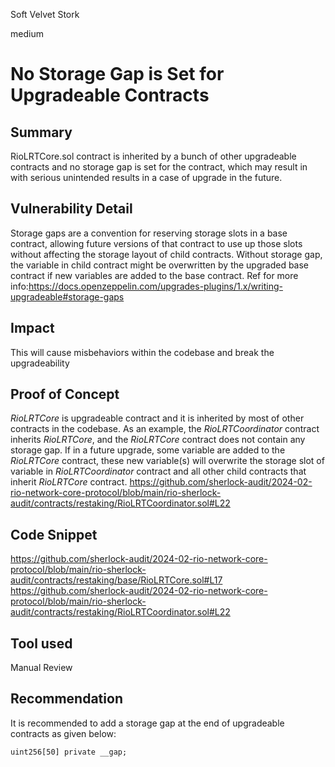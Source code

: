 Soft Velvet Stork

medium

# No Storage Gap is Set for Upgradeable Contracts

## Summary
RioLRTCore.sol contract is inherited by a bunch of other upgradeable contracts and no storage gap is set for the contract, which may result in with serious unintended results in a case of upgrade in the future.
## Vulnerability Detail
Storage gaps are a convention for reserving storage slots in a base contract, allowing future versions of that contract to use up those slots without affecting the storage layout of child contracts. Without storage gap, the variable in child contract might be overwritten by the upgraded base contract if new variables are added to the base contract. 
Ref for more info:https://docs.openzeppelin.com/upgrades-plugins/1.x/writing-upgradeable#storage-gaps
## Impact
This will cause misbehaviors within the codebase and break the upgradeability
## Proof of Concept
*RioLRTCore* is upgradeable contract and it is inherited by most of other contracts in the codebase. As an example, the *RioLRTCoordinator*  contract inherits *RioLRTCore*, and the *RioLRTCore* contract does not contain any storage gap. If in a future upgrade, some  variable are added to the *RioLRTCore* contract, these new variable(s) will overwrite the storage slot of variable in *RioLRTCoordinator* contract and all other child contracts that inherit *RioLRTCore* contract. 
https://github.com/sherlock-audit/2024-02-rio-network-core-protocol/blob/main/rio-sherlock-audit/contracts/restaking/RioLRTCoordinator.sol#L22

## Code Snippet
https://github.com/sherlock-audit/2024-02-rio-network-core-protocol/blob/main/rio-sherlock-audit/contracts/restaking/base/RioLRTCore.sol#L17
https://github.com/sherlock-audit/2024-02-rio-network-core-protocol/blob/main/rio-sherlock-audit/contracts/restaking/RioLRTCoordinator.sol#L22
   
## Tool used
Manual Review

## Recommendation
It is recommended to add a storage gap at the end of upgradeable contracts as given  below:
```solidity
uint256[50] private __gap;
```